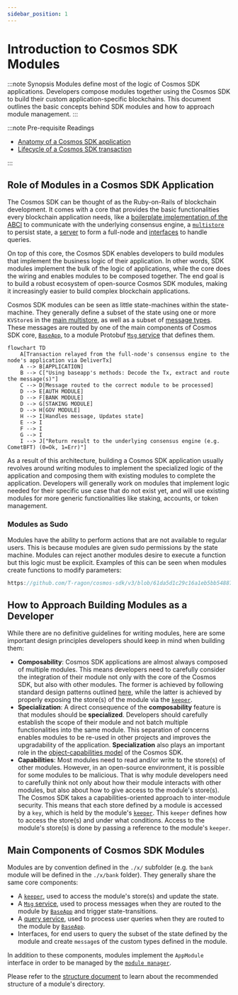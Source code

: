 ```yaml
---
sidebar_position: 1
---
```


# Introduction to Cosmos SDK Modules

:::note Synopsis
Modules define most of the logic of Cosmos SDK applications. Developers compose modules together using the Cosmos SDK to build their custom application-specific blockchains. This document outlines the basic concepts behind SDK modules and how to approach module management.
:::

:::note Pre-requisite Readings

* [Anatomy of a Cosmos SDK application](../../learn/beginner/00-app-anatomy.md)
* [Lifecycle of a Cosmos SDK transaction](../../learn/beginner/01-tx-lifecycle.md)

:::

## Role of Modules in a Cosmos SDK Application

The Cosmos SDK can be thought of as the Ruby-on-Rails of blockchain development. It comes with a core that provides the basic functionalities every blockchain application needs, like a [boilerplate implementation of the ABCI](../../learn/advanced/00-baseapp.md) to communicate with the underlying consensus engine, a [`multistore`](../../learn/advanced/04-store.md#multistore) to persist state, a [server](../../learn/advanced/03-node.md) to form a full-node and [interfaces](./09-module-interfaces.md) to handle queries.

On top of this core, the Cosmos SDK enables developers to build modules that implement the business logic of their application. In other words, SDK modules implement the bulk of the logic of applications, while the core does the wiring and enables modules to be composed together. The end goal is to build a robust ecosystem of open-source Cosmos SDK modules, making it increasingly easier to build complex blockchain applications.

Cosmos SDK modules can be seen as little state-machines within the state-machine. They generally define a subset of the state using one or more `KVStore`s in the [main multistore](../../learn/advanced/04-store.md), as well as a subset of [message types](./02-messages-and-queries.md#messages). These messages are routed by one of the main components of Cosmos SDK core, [`BaseApp`](../../learn/advanced/00-baseapp.md), to a module Protobuf [`Msg` service](./03-msg-services.md) that defines them.

```mermaid
flowchart TD
    A[Transaction relayed from the full-node's consensus engine to the node's application via DeliverTx]
    A --> B[APPLICATION]
    B --> C["Using baseapp's methods: Decode the Tx, extract and route the message(s)"]
    C --> D[Message routed to the correct module to be processed]
    D --> E[AUTH MODULE]
    D --> F[BANK MODULE]
    D --> G[STAKING MODULE]
    D --> H[GOV MODULE]
    H --> I[Handles message, Updates state]
    E --> I
    F --> I
    G --> I
    I --> J["Return result to the underlying consensus engine (e.g. CometBFT) (0=Ok, 1=Err)"]
```

As a result of this architecture, building a Cosmos SDK application usually revolves around writing modules to implement the specialized logic of the application and composing them with existing modules to complete the application. Developers will generally work on modules that implement logic needed for their specific use case that do not exist yet, and will use existing modules for more generic functionalities like staking, accounts, or token management.


### Modules as Sudo

Modules have the ability to perform actions that are not available to regular users. This is because modules are given sudo permissions by the state machine. Modules can reject another modules desire to execute a function but this logic must be explicit. Examples of this can be seen when modules create functions to modify parameters:

```go reference
https://github.com/T-ragon/cosmos-sdk/v3/blob/61da5d1c29c16a1eb5bb5488719fde604ec07b10/x/bank/keeper/msg_server.go#L147-L149
```

## How to Approach Building Modules as a Developer

While there are no definitive guidelines for writing modules, here are some important design principles developers should keep in mind when building them:

* **Composability**: Cosmos SDK applications are almost always composed of multiple modules. This means developers need to carefully consider the integration of their module not only with the core of the Cosmos SDK, but also with other modules. The former is achieved by following standard design patterns outlined [here](#main-components-of-cosmos-sdk-modules), while the latter is achieved by properly exposing the store(s) of the module via the [`keeper`](./06-keeper.md).
* **Specialization**: A direct consequence of the **composability** feature is that modules should be **specialized**. Developers should carefully establish the scope of their module and not batch multiple functionalities into the same module. This separation of concerns enables modules to be re-used in other projects and improves the upgradability of the application. **Specialization** also plays an important role in the [object-capabilities model](https://docs.cosmos.network/main/learn/advanced/ocap#ocaps-in-practice) of the Cosmos SDK.
* **Capabilities**: Most modules need to read and/or write to the store(s) of other modules. However, in an open-source environment, it is possible for some modules to be malicious. That is why module developers need to carefully think not only about how their module interacts with other modules, but also about how to give access to the module's store(s). The Cosmos SDK takes a capabilities-oriented approach to inter-module security. This means that each store defined by a module is accessed by a `key`, which is held by the module's [`keeper`](./06-keeper.md). This `keeper` defines how to access the store(s) and under what conditions. Access to the module's store(s) is done by passing a reference to the module's `keeper`.

## Main Components of Cosmos SDK Modules

Modules are by convention defined in the `./x/` subfolder (e.g. the `bank` module will be defined in the `./x/bank` folder). They generally share the same core components:

* A [`keeper`](./06-keeper.md), used to access the module's store(s) and update the state.
* A [`Msg` service](./02-messages-and-queries.md#messages), used to process messages when they are routed to the module by [`BaseApp`](../../learn/advanced/00-baseapp.md#message-routing) and trigger state-transitions.
* A [query service](./04-query-services.md), used to process user queries when they are routed to the module by [`BaseApp`](../../learn/advanced/00-baseapp.md#query-routing).
* Interfaces, for end users to query the subset of the state defined by the module and create `message`s of the custom types defined in the module.

In addition to these components, modules implement the `AppModule` interface in order to be managed by the [`module manager`](./01-module-manager.md).

Please refer to the [structure document](./11-structure.md) to learn about the recommended structure of a module's directory.
